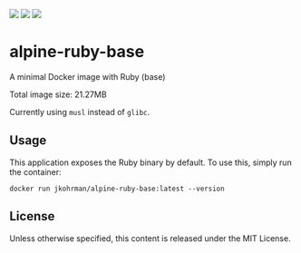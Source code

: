 [![](https://circleci.com/gh/jkohrman/alpine-ruby-base.svg?style=shield&circle-token=08c3f3fa3ed526e051d7e4800d1531baf8e702a4)](https://circleci.com/gh/jkohrman/alpine-ruby-base "View the current build status") [![](https://images.microbadger.com/badges/version/jkohrman/alpine-ruby-base.svg)](https://microbadger.com/images/jkohrman/alpine-ruby-base "") [![](https://images.microbadger.com/badges/image/jkohrman/alpine-ruby-base.svg)](https://microbadger.com/images/jkohrman/alpine-ruby-base "")
  
# alpine-ruby-base  
A minimal Docker image with Ruby (base)  
  
Total image size: 21.27MB  
  
Currently using `musl` instead of `glibc`.  
  
## Usage  
  
This application exposes the Ruby binary by default.  To use this, simply run the container:  
  
```
docker run jkohrman/alpine-ruby-base:latest --version  
```  
  
  
## License  
  
Unless otherwise specified, this content is released under the MIT License.  
  
